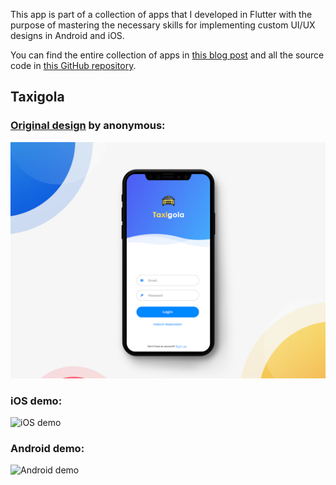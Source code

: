 This app is part of a collection of apps that I developed in Flutter with the purpose of mastering the necessary skills for implementing custom UI/UX designs in Android and iOS.

You can find the entire collection of apps in [this blog post](https://dev.to/crivasgomez/flutter-uiux-design-implementations-518i) and all the source code in [this GitHub repository](https://github.com/CRivasGomez/flutter-ui-ux-designs).

## Taxigola

### [Original design](https://www.uplabs.com/posts/login-ui-8357f9ec-e05d-47b2-8902-f4229c307e8f) by anonymous:

![Original design](original-design.png)

### iOS demo:

![iOS demo](demo-ios.gif)

### Android demo:

![Android demo](demo-android.gif)
